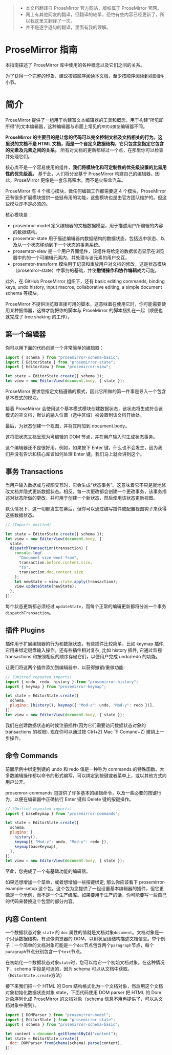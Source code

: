 > - 本文档翻译自 ProseMirror 官方网站，版权属于 ProseMirror 官网。
> - 网上有其他网友的翻译，但翻译的较早，恐怕有些内容已经更新了，所以我这里又翻译了一次。
> - 并不是逐字逐句的翻译，里面有我的理解。

# ProseMirror 指南

本指南描述了 ProseMirror 库中使用的各种概念以及它们之间的关系。

为了获得一个完整的印象，建议按照顺序阅读本文档，至少按顺序阅读到`视图组件`小节。

# 简介

ProseMirror 提供了一组用于构建富文本编辑器的工具和概念，用于构建“所见即所得”的文本编辑器，这种编辑器与市面上常见的`样式设置型`编辑器不同。

**ProseMirror 的主要目的是让您的代码可以完全控制文档及文档相关的行为。这里说的文档不是 HTML 文档，而是一个自定义数据结构，它只包含您指定它包含的元素及元素之间的关系。** 所有对文档的更新都经过一个点，在那里你可以检查并处理它们。

核心库不是一个容易使用的组件，**我们将模块化和可定制性的优先级设置的比易用性的优先级高。** 基于此，人们将分发基于 ProseMirror 构建自己的编辑器。因此，ProseMirror 更像是一套乐高积木，而不是火柴盒汽车。

ProseMirror 有 4 个核心模块，做任何编辑工作都需要这 4 个模块，ProseMirror 还有很多扩展模块提供一些挺有用的功能，这些模块也是由官方团队维护的。但这些模块却不是必须的。

核心模块是：

- prosemror-model 定义编辑器的文档数据模型，用于描述用户所编辑的内容的数据结构。
- prosemror-state 用于描述编辑器内数据结构的数据状态，包括选中状态、以及从一个状态移动到下一个状态的事务系统。
- prosemror-view 是一个用户界面组件，该组件将给定的数据状态显示在浏览器中的的一个可编辑元素内，并处理与该元素的用户交互。
- prosemror-transform 模块用于记录和重放用户对文档的修改，这是状态模块（prosemror-state）中事务的基础，并使**撤销操作和协作编辑**成为可能。

此外，在 GitHub ProseMirror 组织下，还有 basic editing commands, binding keys, undo history, input macros, collaborative editing, a simple document schema 等模块。

ProseMirror 不提供浏览器直接可用的脚本，这意味着在使用它时，你可能需要使用某种捆绑器，这样才能把你的脚本与 ProseMirror 的脚本捆扎在一起（顺便也就完成了 tree shaking 的工作）。

## 第一个编辑器

你可以用下面的代码创建一个非常简单的编辑器：

```js
import { schema } from "prosemirror-schema-basic";
import { EditorState } from "prosemirror-state";
import { EditorView } from "prosemirror-view";

let state = EditorState.create({ schema });
let view = new EditorView(document.body, { state });
```

ProseMirror 要求您指定文档遵循的模式，因此它所做的第一件事是导入一个包含基本模式的模块。

接着 ProseMirror 会使用这个基本模式模块创建数据状态，该状态将生成符合该模式的空文档，默认的输入位置（选中区域）被设置到该文档开始处。

最后，为状态创建一个视图，并将其附加到 document.body。

这将把状态文档呈现为可编辑的 DOM 节点，并在用户输入时生成状态事务。

这个编辑器还不是很好用。例如，如果按下 Enter 键，什么也不会发生，因为我们并没有告诉和核心库该如何处理 Enter 键。我们马上就会讲到这个。

## 事务 Transactions

当用户输入数据或与视图交互时，它会生成“状态事务”。这意味着它不只是就地修改文档并隐式更新数据状态。相反，每一次更改都会创建一个更改事务，该事务描述对状态所做的更改，并可用于创建一个新状态，然后使用该状态更新视图。

默认情况下，这一切都发生在幕后，但你可以通过编写插件或配置视图钩子来获得这些数据状态。

```js
// (Imports omitted)

let state = EditorState.create({ schema });
let view = new EditorView(document.body, {
  state,
  dispatchTransaction(transaction) {
    console.log(
      "Document size went from",
      transaction.before.content.size,
      "to",
      transaction.doc.content.size
    );
    let newState = view.state.apply(transaction);
    view.updateState(newState);
  },
});
```

每个状态更新都必须经过 `updateState`，而每个正常的编辑更新都将分派一个事务`dispatchTransaction`。

## 插件 Plugins

插件用于扩展编辑器的行为和数据状态，有些插件比较简单，比如 keymap 插件, 它用来绑定键盘输入操作。还有些插件相对复杂, 比如 history 插件, 它通过监视 transactions 和按照相反的顺序存储它们，以便用户完成 undo/redo 的功能。

让我们将这两个插件添加到编辑器中，以获得撤销/重做功能:

```js
// (Omitted repeated imports)
import { undo, redo, history } from "prosemirror-history";
import { keymap } from "prosemirror-keymap";

let state = EditorState.create({
  schema,
  plugins: [history(), keymap({ "Mod-z": undo, "Mod-y": redo })],
});
let view = new EditorView(document.body, { state });
```

我们在创建数据状态的时候注册插件(因为它们需要访问数据状态对象的 transactions 的权限). 现在你可以通过按 Ctrl+Z( Mac 下 Comand+Z) 撤销上一步操作。

## 命令 Commands

前面示例中绑定到键的 undo 和 redo 值是一种称为 commands 的特殊函数。大多数编辑操作都以命令的形式编写，可以绑定到按键或者菜单上，或以其他方式向用户公开。

prosemror-commands 包提供了许多基本的编辑命令，以及一些必要的按键行为，以便在编辑器中正确执行 Enter 键和 Delete 键的按键操作。

```js
// (Omitted repeated imports)
import { baseKeymap } from "prosemirror-commands";

let state = EditorState.create({
  schema,
  plugins: [
    history(),
    keymap({ "Mod-z": undo, "Mod-y": redo }),
    keymap(baseKeymap),
  ],
});
let view = new EditorView(document.body, { state });
```

至此，您完成了一个有基础功能的编辑器。

如果还想增加一个菜单，或者想增加一些按键绑定, 那么你应该看下 prosemirror-example-setup 这个包。这个包为您提供了一组设置基本编辑器的插件，但它更像是一个示例，而不是一个生产级库。如果要用于生产的话，你可能要写一些自己的代码来替换这个包里的部分内容。

## 内容 Content

一个数据状态对象 `state` 的 `doc` 属性的值就是文档对象`document`。文档对象是一个只读数据结构，有点像浏览器的 DOM，以树状层级结构描述文档信息。举个例子：一个简单的文档对象可能是一个`doc`节点包含两个`paragraph`节点，每个`paragraph`节点分别包含一个`text`节点。

在初始化一个数据状态对象`state`时，您可以给它一个初始文档对象。在这种情况下，schema 字段是可选的，因为 schema 可以从文档中获取。（`EditorState.create`方法）

接下来我们把一个 HTML 的 Dom 结构格式化为一个文档对象，然后用这个文档对象初始化数据状态对象 state，下面代码使用 DOM parser 把 HTML 的 Dom 对象序列化成 ProseMirror 的文档对象（schema 信息不用再提供了，可以从文档对象中得到）。

```js
import { DOMParser } from "prosemirror-model";
import { EditorState } from "prosemirror-state";
import { schema } from "prosemirror-schema-basic";

let content = document.getElementById("content");
let state = EditorState.create({
  doc: DOMParser.fromSchema(schema).parse(content),
});
```
